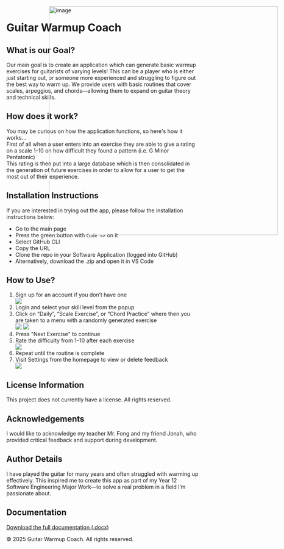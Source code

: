 <!DOCTYPE>
<html>

<img src = "https://github.com/user-attachments/assets/2a4e479b-2a7c-4f1f-8150-232529a428f4" alt=image style= "position: relative; width:600px; position: absolute; top: 50px; right: 20px;">

<!DOCTYPE html>
<html lang="en">
<head>
  <meta charset="UTF-8">
<body>

<h1>Guitar Warmup Coach</h1>

<div class="container">

  <div class="section">
    <h2>What is our Goal?</h2>
    <p>
      Our main goal is to create an application which can generate basic warmup exercises for guitarists of varying levels!
      This can be a player who is either just starting out, or someone more experienced and struggling to figure out the best way to warm up.
      We provide users with basic routines that cover scales, arpeggios, and chords—allowing them to expand on guitar theory and technical skills.
    </p>
    <h2>How does it work?</h2>
    <p>You may be curious on how the application functions, so here's how it works...<br>
    First of all when a user enters into an exercise they are able to give a rating on a scale 1-10 on how difficult they found a pattern (i.e. G Minor Pentatonic) <br>
    This rating is then put into a large database which is then consolidated in the generation of future exercises in order to allow for a user to get the most out of their experience.</p>
  </div>

  <div class="section">
    <h2>Installation Instructions</h2>
    <p>If you are interested in trying out the app, please follow the installation instructions below:</p>
    <ul>
      <li>Go to the main page</li>
      <li>Press the green button with <code>Code &lt;&gt;</code> on it</li>
      <li>Select GitHub CLI</li>
      <li>Copy the URL</li>
      <li>Clone the repo in your Software Application (logged into GitHub)</li>
      <li>Alternatively, download the .zip and open it in VS Code</li>
    </ul>
  </div>

  <div class="section">
    <h2>How to Use?</h2>
    <ol>
      <li>Sign up for an account if you don’t have one</li>
      <img src="https://github.com/user-attachments/assets/4987d37a-f29b-4ce4-b250-7bf8302dd50c">
      <br>
      <li>Login and select your skill level from the popup</li>
      <li>Click on “Daily”, “Scale Exercise”, or “Chord Practice” where then you are taken to a menu with a randomly generated exercise</li>
      <img src="https://github.com/user-attachments/assets/78f2295a-22b8-4b19-b1fa-00ae6f0c377f">
      <img src="https://github.com/user-attachments/assets/8d10835d-3063-4f8d-b557-18d161ad20e2">
      <li>Press "Next Exercise" to continue</li>
      <li>Rate the difficulty from 1–10 after each exercise</li>
      <img src="https://github.com/user-attachments/assets/968d0f24-c7f4-420d-bb96-0d72927758f1">
      <li>Repeat until the routine is complete</li>
      <li>Visit Settings from the homepage to view or delete feedback</li>
      <img src="https://github.com/user-attachments/assets/43d09e03-3d28-498d-814c-d8764b730357">
    </ol>
  </div>

  <div class="section">
    <h2>License Information</h2>
    <p>This project does not currently have a license. All rights reserved.</p>
  </div>


  <div class="section">
    <h2>Acknowledgements</h2>
    <p>
      I would like to acknowledge my teacher Mr. Fong and my friend Jonah, who provided critical feedback and support during development.
    </p>
  </div>

  <div class="section">
    <h2>Author Details</h2>
    <p>
      I have played the guitar for many years and often struggled with warming up effectively. This inspired me to create this app
      as part of my Year 12 Software Engineering Major Work—to solve a real problem in a field I’m passionate about.
    </p>
  </div>


  <div class="section">
    <h2>Documentation</h2>
    <p>
      <a href="12SEN3 Programming Project Documentation Christopher Pereira.docx" target="_blank">Download the full documentation (.docx)</a>
    </p>
  </div>

  <footer>
    <p>© 2025 Guitar Warmup Coach. All rights reserved.</p>
  </footer>
</div>

</body>
</html>
